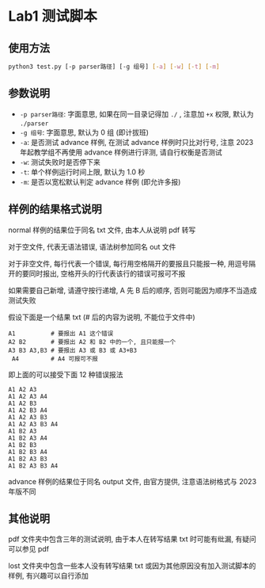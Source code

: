 # Lab1 测试脚本

## 使用方法

```bash
python3 test.py [-p parser路径] [-g 组号] [-a] [-w] [-t] [-m]
```

## 参数说明

- `-p parser路径`: 字面意思, 如果在同一目录记得加 `./` , 注意加 `+x` 权限, 默认为 `./parser`
- `-g 组号`: 字面意思, 默认为 0 组 (即计拔班)
- `-a`: 是否测试 advance 样例, 在测试 advance 样例时只比对行号, 注意 2023 年起教学组不再使用 advance 样例进行评测, 请自行权衡是否测试
- `-w`: 测试失败时是否停下来
- `-t`: 单个样例运行时间上限, 默认为 1.0 秒
- `-m`: 是否以宽松默认判定 advance 样例 (即允许多报)

## 样例的结果格式说明

normal 样例的结果位于同名 txt 文件, 由本人从说明 pdf 转写

对于空文件, 代表无语法错误, 语法树参加同名 out 文件

对于非空文件, 每行代表一个错误, 每行用空格隔开的要报且只能报一种, 用逗号隔开的要同时报出, 空格开头的行代表该行的错误可报可不报

如果需要自己新增, 请遵守按行递增, A 先 B 后的顺序, 否则可能因为顺序不当造成测试失败

假设下面是一个结果 txt (# 后的内容为说明, 不能位于文件中)

```
A1          # 要报出 A1 这个错误
A2 B2       # 要报出 A2 和 B2 中的一个, 且只能报一个
A3 B3 A3,B3 # 要报出 A3 或 B3 或 A3+B3
 A4         # A4 可报可不报
```

即上面的可以接受下面 12 种错误报法

```
A1 A2 A3
A1 A2 A3 A4
A1 A2 B3
A1 A2 B3 A4
A1 A2 A3 B3
A1 A2 A3 B3 A4
A1 B2 A3
A1 B2 A3 A4
A1 B2 B3
A1 B2 B3 A4
A1 B2 A3 B3
A1 B2 A3 B3 A4
```

advance 样例的结果位于同名 output 文件, 由官方提供, 注意语法树格式与 2023 年版不同

## 其他说明

pdf 文件夹中包含三年的测试说明, 由于本人在转写结果 txt 时可能有纰漏, 有疑问可以参见 pdf

lost 文件夹中包含一些本人没有转写结果 txt 或因为其他原因没有加入测试脚本的样例, 有兴趣可以自行添加
